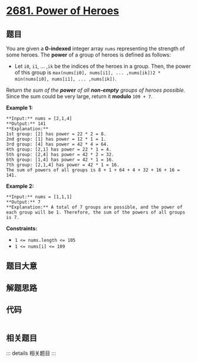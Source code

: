 # [2681. Power of Heroes](https://leetcode.com/problems/power-of-heroes)

## 题目

You are given a **0-indexed** integer array `nums` representing the strength
of some heroes. The **power** of a group of heroes is defined as follows:

  * Let `i0`, `i1`, ... ,`ik` be the indices of the heroes in a group. Then, the power of this group is `max(nums[i0], nums[i1], ... ,nums[ik])2 * min(nums[i0], nums[i1], ... ,nums[ik])`.

Return _the sum of the **power** of all **non-empty** groups of heroes
possible._ Since the sum could be very large, return it **modulo** `109 + 7`.



**Example 1:**

    
    
    **Input:** nums = [2,1,4]
    **Output:** 141
    **Explanation:** 
    1st group: [2] has power = 22 * 2 = 8.
    2nd group: [1] has power = 12 * 1 = 1. 
    3rd group: [4] has power = 42 * 4 = 64. 
    4th group: [2,1] has power = 22 * 1 = 4. 
    5th group: [2,4] has power = 42 * 2 = 32. 
    6th group: [1,4] has power = 42 * 1 = 16. 
    ​​​​​​​7th group: [2,1,4] has power = 42​​​​​​​ * 1 = 16. 
    The sum of powers of all groups is 8 + 1 + 64 + 4 + 32 + 16 + 16 = 141.
    
    

**Example 2:**

    
    
    **Input:** nums = [1,1,1]
    **Output:** 7
    **Explanation:** A total of 7 groups are possible, and the power of each group will be 1. Therefore, the sum of the powers of all groups is 7.
    



**Constraints:**

  * `1 <= nums.length <= 105`
  * `1 <= nums[i] <= 109`


## 题目大意

## 解题思路

## 代码

```javascript

```

## 相关题目

::: details 相关题目
:::
